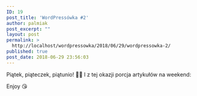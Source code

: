 ```yaml
---
ID: 19
post_title: 'WordPressówka #2'
author: palmiak
post_excerpt: ""
layout: post
permalink: >
  http://localhost/wordpressowka/2018/06/29/wordpressowka-2/
published: true
post_date: 2018-06-29 23:56:03
---
```

<!-- wp:paragraph -->
<p>Piątek, piąteczek, piątunio! 🦉😎 I z tej okazji porcja artykułów na weekend: </p>
<!-- /wp:paragraph -->

<!-- wp:acf/owl-link {"id":"block_5c5a14b825a33","data":{"field_5c5706bb6e493":"\u003cp\u003eZ artykułu jaki przygotowała ekipa \u003ca class=\u0022_2u0z\u0022 href=\u0022https://www.facebook.com/thecamels.org/?__xts__%5B0%5D=68.ARDGsuaVV-JOi96DOPKlBVOfoI9xWMN6HgSoXC6t7FEBVHJ11eL5lKWCypwg_LSX9tF41q-rOlz8c_qLnwmNc0MJmr8oqd79FFGVSZrFGnkXamT88FTWM52kbzSoENFkyS-B9JuoPtp3dE9C11z0jxQXk_KgpYp6bcOMxxP6oWxV2aQN0EM1eZPJWCXP2BnLi0-NkaqZEpHMr5BtI0gOkZSbYpHzrFUdqFZOm_ULODvJS6U6FiyuYpKJpDVsYRO_8yhk032yWxWOTLtWX6dFCJZaApJvNu-mU6GXy6FUkVLXL-wfkpuQU5DQYspyuMpWe3NW4zYg_mKD8Hm6tZuGF4kLqOI\u0026amp;eid=ARD_5IS3wxoNzlRfZIVR-nvqwBIazgPEShAiKK9CWfxO2sRuCN9YRfjPolTAAc_LZ9de3tifkxW6_rEg\u0022 data-hovercard=\u0022/ajax/hovercard/page.php?id=257835144005\u0026amp;extragetparams=%7B%22eid%22%3A%22ARD_5IS3wxoNzlRfZIVR-nvqwBIazgPEShAiKK9CWfxO2sRuCN9YRfjPolTAAc_LZ9de3tifkxW6_rEg%22%7D\u0022 data-hovercard-prefer-more-content-show=\u00221\u0022\u003ethecamels.org\u003c/a\u003e dowiecie się czym różnią się od siebie certyfikaty SSL. Który certyfikat będzie dla Was lepszy, ten płatny, a może darmowy...\u003c/p\u003e","field_5c5706f36e494":{"title":"Czym się różni darmowy certyfikat SSL od płatnego certyfikatu SSL?","url":"https://thecamels.org/pl/czym-sie-rozni-darmowy-certyfikat-ssl-od-platnego-certyfikatu-ssl","target":"_blank"}},"name":"acf/owl-link","align":"","mode":"preview"} /-->

<!-- wp:acf/owl-link {"id":"block_5c5a151025a34","data":{"field_5c5706bb6e493":"\u003cp\u003eNa blogu \u003ca class=\u0022_2u0z\u0022 href=\u0022https://www.facebook.com/wpmudev/?__xts__%5B0%5D=68.ARDGsuaVV-JOi96DOPKlBVOfoI9xWMN6HgSoXC6t7FEBVHJ11eL5lKWCypwg_LSX9tF41q-rOlz8c_qLnwmNc0MJmr8oqd79FFGVSZrFGnkXamT88FTWM52kbzSoENFkyS-B9JuoPtp3dE9C11z0jxQXk_KgpYp6bcOMxxP6oWxV2aQN0EM1eZPJWCXP2BnLi0-NkaqZEpHMr5BtI0gOkZSbYpHzrFUdqFZOm_ULODvJS6U6FiyuYpKJpDVsYRO_8yhk032yWxWOTLtWX6dFCJZaApJvNu-mU6GXy6FUkVLXL-wfkpuQU5DQYspyuMpWe3NW4zYg_mKD8Hm6tZuGF4kLqOI\u0026amp;eid=ARCb0Wq5r5Awaww03q2EFH1TfebVcg-IakoKSF7PYAYv7AOVMM950HHRCPkdGbZh4DHxJG2HC1qJBe4S\u0022 data-hovercard=\u0022/ajax/hovercard/page.php?id=135144993169117\u0026amp;extragetparams=%7B%22eid%22%3A%22ARCb0Wq5r5Awaww03q2EFH1TfebVcg-IakoKSF7PYAYv7AOVMM950HHRCPkdGbZh4DHxJG2HC1qJBe4S%22%7D\u0022 data-hovercard-prefer-more-content-show=\u00221\u0022\u003eWPMU DEV\u003c/a\u003e znajdziecie artykuł, z którego dowiecie się dlaczego warto stosować środowiska developerskie podczas prac nad projektami.\u003c/p\u003e","field_5c5706f36e494":{"title":"The Benefits of Using Staging Environments in WordPress Development","url":"https://premium.wpmudev.org/blog/benefits-of-staging-environments-in-wordpress-development","target":"_blank"}},"name":"acf/owl-link","align":"","mode":"preview"} /-->

<!-- wp:acf/owl-link {"id":"block_5c5a153a25a35","data":{"field_5c5706bb6e493":"\u003cp\u003eDla tych co mieli okazję być na \u003ca class=\u0022_2u0z\u0022 href=\u0022https://www.facebook.com/WCEurope/?__xts__%5B0%5D=68.ARDGsuaVV-JOi96DOPKlBVOfoI9xWMN6HgSoXC6t7FEBVHJ11eL5lKWCypwg_LSX9tF41q-rOlz8c_qLnwmNc0MJmr8oqd79FFGVSZrFGnkXamT88FTWM52kbzSoENFkyS-B9JuoPtp3dE9C11z0jxQXk_KgpYp6bcOMxxP6oWxV2aQN0EM1eZPJWCXP2BnLi0-NkaqZEpHMr5BtI0gOkZSbYpHzrFUdqFZOm_ULODvJS6U6FiyuYpKJpDVsYRO_8yhk032yWxWOTLtWX6dFCJZaApJvNu-mU6GXy6FUkVLXL-wfkpuQU5DQYspyuMpWe3NW4zYg_mKD8Hm6tZuGF4kLqOI\u0026amp;eid=ARDmfuUGagqntswUzBY-lRHuiFD9klvoxVUF5zrr9qve8YtlZTrQYdcmV6fCmtNsZatFEwv_ltObMsfh\u0022 data-hovercard=\u0022/ajax/hovercard/page.php?id=138701019603781\u0026amp;extragetparams=%7B%22eid%22%3A%22ARDmfuUGagqntswUzBY-lRHuiFD9klvoxVUF5zrr9qve8YtlZTrQYdcmV6fCmtNsZatFEwv_ltObMsfh%22%7D\u0022 data-hovercard-prefer-more-content-show=\u00221\u0022\u003eWordCamp Europe\u003c/a\u003e 2018 w Belgradzie i dla tych którym się nie udało w tym roku dotrzeć na największą w Europie imprezę dla osób związanych z WordPressem... tutaj znajdziecie relacje i refleksje uczestników:\u003c/p\u003e","field_5c5706f36e494":{"title":"WordCamp Europe 2018: What People Are Saying + Our Reflections and Lessons Learned","url":"https://themeisle.com/blog/wordcamp-europe-wceu-2018-reflections/","target":"_blank"}},"name":"acf/owl-link","align":"","mode":"preview"} /-->

<!-- wp:acf/owl-link {"id":"block_5c5a156025a36","data":{"field_5c5706bb6e493":"\u003cp\u003eJeżeli szukacie rozwiązania na HelpDesk dla Waszej strony opartej o WordPress, to tutaj znajdziecie kilka wtyczek, które do tego celu sprawdzą się doskonale:\u003c/p\u003e","field_5c5706f36e494":{"title":"What’s The Best WordPress Helpdesk Plugin in 2018? 4 Options Compared","url":"https://herothemes.com/blog/best-wordpress-helpdesk-plugin/","target":"_blank"}},"name":"acf/owl-link","align":"","mode":"preview"} /-->

<!-- wp:acf/owl-link {"id":"block_5c5a158625a37","data":{"field_5c5706bb6e493":"\u003cp\u003eTestGutenberg - stronka specjalnie stworzona do zabawy i nauki. Zobaczycie jak wizualnie i funkcjonalnie wygląda nowy edytor Gutenberg.\u003c/p\u003e","field_5c5706f36e494":{"title":"Meet The New Editor","url":"https://testgutenberg.com/","target":"_blank"}},"name":"acf/owl-link","align":"","mode":"preview"} /-->

<!-- wp:paragraph -->
<p>
Enjoy 😘

</p>
<!-- /wp:paragraph -->